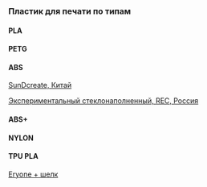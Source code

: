 ### Пластик для печати по типам


#### PLA


#### PETG


#### ABS
[SunDcreate, Китай](https://aliexpress.ru/item/32964875934.html)

[Экспериментальный стеклонаполненный, REC, Россия](https://rec3d.ru/plastik-dlya-3d-printerov/eksperimentalnye-materialy/abs-steklo-plastik-rec-1-75-natyralniy/)

#### ABS+


#### NYLON


#### TPU PLA
[Eryone + шелк](https://aliexpress.ru/item/1005004270970940.html)

